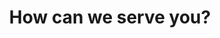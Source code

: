 ---
name: CTA footer
cover_image: /assets/img/about.png
title: >
    <span class="block">
        How can we
    </span>
    <span class="block text-green-500">
        serve you?
    </span>
message: If you think we’d be a good fit for your next project,<br/>please reach out and inquire with us.<br/>We look forward to hearing from you soon.
button_title: Contact us
button_link: /contact
---